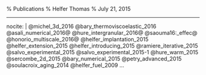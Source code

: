 % Publications
% Helfer Thomas
% July 21, 2015

---
nocite: |
	@michel_3d_2016
	@bary_thermoviscoelastic_2016
	@asali_numerical_2016@
	@hure_intergranular_2016@
	@saouma16:_effec@
	@honorio_multiscale_2016@
	@helfer_implantation_2015
	@helfer_extension_2015
	@helfer_introducing_2015
	@ramiere_iterative_2015
	@salvo_experimental_2015
	@salvo_experimental_2015-1
	@hure_warm_2015
	@sercombe_2d_2015
	@bary_numerical_2015
	@petry_advanced_2015
	@soulacroix_aging_2014
	@helfer_fuel_2009
...

